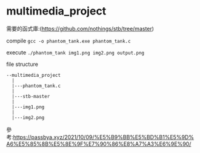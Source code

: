 # multimedia_project
需要的函式庫:(https://github.com/nothings/stb/tree/master)

compile `gcc -o phantom_tank.exe phantom_tank.c`

execute `./phantom_tank img1.png img2.png output.png`

file structure
```
--multimedia_project
  |
  |---phantom_tank.c
  |
  |---stb-master
  |
  |---img1.png
  |
  |---img2.png
```

參考:https://passbya.xyz/2021/10/09/%E5%B9%BB%E5%BD%B1%E5%9D%A6%E5%85%8B%E5%8E%9F%E7%90%86%E8%A7%A3%E6%9E%90/
